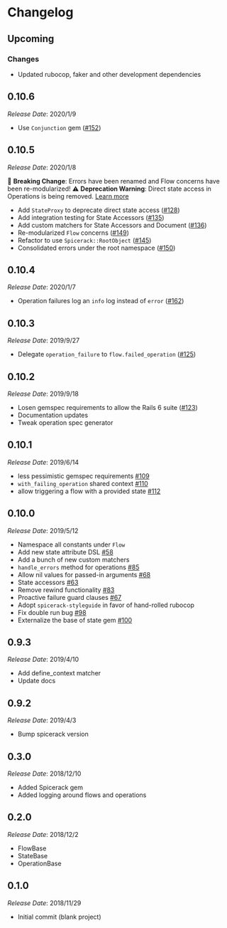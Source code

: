 # Changelog

## Upcoming

### Changes

- Updated rubocop, faker and other development dependencies

## 0.10.6

*Release Date*: 2020/1/9

- Use `Conjunction` gem ([#152](https://github.com/Freshly/flow/pull/152))

## 0.10.5

*Release Date*: 2020/1/8

🚨 **Breaking Change**: Errors have been renamed and Flow concerns have been re-modularized!
⚠️ **Deprecation Warning**: Direct state access in Operations is being removed. [Learn more](./DEPRECATION_NOTICE.md)

- Add `StateProxy` to deprecate direct state access ([#128](https://github.com/Freshly/flow/pull/128))
- Add integration testing for State Accessors ([#135](https://github.com/Freshly/flow/pull/135))
- Add custom matchers for State Accessors and Document ([#136](https://github.com/Freshly/flow/pull/136))
- Re-modularized `Flow` concerns ([#149](https://github.com/Freshly/flow/pull/149))
- Refactor to use `Spicerack::RootObject` ([#145](https://github.com/Freshly/flow/pull/145))
- Consolidated errors under the root namespace ([#150](https://github.com/Freshly/flow/pull/150))

## 0.10.4

*Release Date*: 2020/1/7

- Operation failures log an `info` log instead of `error` ([#162](https://github.com/Freshly/flow/pull/162))

## 0.10.3

*Release Date*: 2019/9/27

- Delegate `operation_failure` to `flow.failed_operation` ([#125](https://github.com/Freshly/flow/pull/125))

## 0.10.2

*Release Date*: 2019/9/18

- Losen gemspec requirements to allow the Rails 6 suite ([#123](https://github.com/Freshly/flow/pull/123))
- Documentation updates
- Tweak operation spec generator

## 0.10.1

*Release Date*: 2019/6/14

- less pessimistic gemspec requirements [#109](https://github.com/Freshly/flow/pull/109)
- `with_failing_operation` shared context [#110](https://github.com/Freshly/flow/pull/110)
- allow triggering a flow with a provided state [#112](https://github.com/Freshly/flow/pull/112)

## 0.10.0

*Release Date*: 2019/5/12

- Namespace all constants under `Flow`
- Add new state attribute DSL [#58](https://github.com/Freshly/flow/pull/58)
- Add a bunch of new custom matchers 
- `handle_errors` method for operations [#85](https://github.com/Freshly/flow/pull/85)
- Allow nil values for passed-in arguments [#68](https://github.com/Freshly/flow/pull/68)
- State accessors [#63](https://github.com/Freshly/flow/pull/63)
- Remove rewind functionality [#83](https://github.com/Freshly/flow/pull/83)
- Proactive failure guard clauses [#67](https://github.com/Freshly/flow/pull/67)
- Adopt `spicerack-styleguide` in favor of hand-rolled rubocop
- Fix double run bug [#98](https://github.com/Freshly/flow/pull/98)
- Externalize the base of state gem [#100](https://github.com/Freshly/flow/pull/100)

## 0.9.3

*Release Date*: 2019/4/10

- Add define_context matcher
- Update docs

## 0.9.2

*Release Date*: 2019/4/3

- Bump spicerack version

## 0.3.0

*Release Date*: 2018/12/10

- Added Spicerack gem
- Added logging around flows and operations

## 0.2.0

*Release Date*: 2018/12/2

- FlowBase
- StateBase
- OperationBase

## 0.1.0

*Release Date*: 2018/11/29

- Initial commit (blank project)
